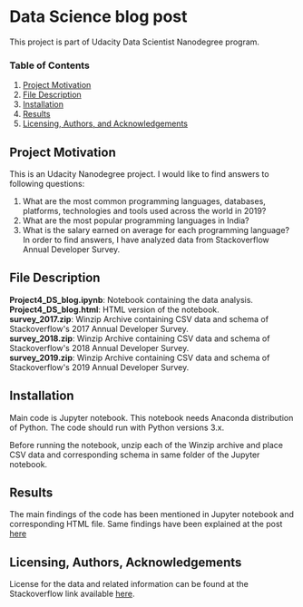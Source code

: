# Data Science blog post
This project is part of Udacity Data Scientist Nanodegree program.

### Table of Contents

1. [Project Motivation](#motivation)
2. [File Description](#files)
3. [Installation](#installation)
4. [Results](#results)
5. [Licensing, Authors, and Acknowledgements](#licensing)

## Project Motivation <a name="motivation"></a>

This is an Udacity Nanodegree project. I would like to find answers to following questions:</br>
1. What are the most common programming languages, databases, platforms, technologies and tools used across the world in 2019? </br>
2. What are the most popular programming languages in India? </br>
3. What is the salary earned on average for each programming language? </br>
In order to find answers, I have analyzed data from Stackoverflow Annual Developer Survey.

## File Description <a name="files"></a>

**Project4_DS_blog.ipynb**: Notebook containing the data analysis. </br>
**Project4_DS_blog.html**: HTML version of the notebook. </br>
**survey_2017.zip**: Winzip Archive containing CSV data and schema of Stackoverflow's 2017 Annual Developer Survey. </br>
**survey_2018.zip**: Winzip Archive containing CSV data and schema of Stackoverflow's 2018 Annual Developer Survey. </br>
**survey_2019.zip**: Winzip Archive containing CSV data and schema of Stackoverflow's 2019 Annual Developer Survey. </br>

## Installation <a name="installation"></a>

Main code is Jupyter notebook. This notebook needs Anaconda distribution of Python. The code should run with Python versions 3.x. </br>

Before running the notebook, unzip each of the Winzip archive and place CSV data and corresponding schema in same folder of the Jupyter notebook.

## Results <a name="results"></a>
The main findings of the code has been mentioned in Jupyter notebook and corresponding HTML file.
Same findings have been explained at the post [here](https://medium.com/p/2adfa5716a5c)

## Licensing, Authors, Acknowledgements<a name="licensing"></a>
License for the data and related information can be found at the Stackoverflow link available [here](https://insights.stackoverflow.com/survey).

